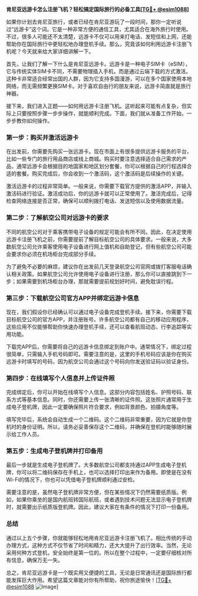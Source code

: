 **肯尼亚远游卡怎么注册飞机？轻松搞定国际旅行的必备工具[[TG💪+ @esim1088](https://t.me/s/esim1088)]**

如果你计划去肯尼亚旅行，或者已经在肯尼亚游玩了一段时间，那你一定听说过“远游卡”这个词。它是一种非常方便的通信工具，尤其适合在海外旅行时使用。不过，很多人可能还不太清楚，远游卡不仅可以用来打电话、发短信和上网，还能帮助你在国际旅行中更轻松地办理登机手续。那么，究竟该如何利用远游卡注册飞机呢？今天就来给大家详细讲解一下。

首先，让我们了解一下什么是肯尼亚远游卡。远游卡是一种电子SIM卡（eSIM），它与传统实体SIM卡不同，不需要物理插入手机，而是通过云端下载的方式激活。这种卡非常适合经常出国的人群，因为它支持多国漫游，可以在多个国家使用本地网络，而无需频繁更换SIM卡。对于喜欢自由行的朋友来说，远游卡简直就是旅行神器。

接下来，我们进入正题——如何用远游卡注册飞机。这听起来可能有点复杂，但实际上只要按照步骤一步步操作，就能顺利完成。下面，我们就从准备工作开始，一步步教你如何操作。

### 第一步：购买并激活远游卡

在出发前，你需要先购买一张远游卡。现在市面上有很多提供远游卡服务的平台，比如一些专门的旅行用品商店或线上商城。购买时要注意选择适合自己需求的产品，通常远游卡会根据目的地国家和地区划分套餐，你可以根据自己的行程选择合适的套餐。购买完成后，你会收到一个激活码，这个激活码是后续操作的关键。

激活远游卡的过程非常简单。一般来说，你需要下载官方提供的激活APP，并输入激活码进行验证。激活成功后，你的远游卡就可以正常使用了。激活完成后，记得检查网络连接是否正常，确保可以顺利拨打电话、发送短信以及使用数据流量。

### 第二步：了解航空公司对远游卡的要求

不同的航空公司对于乘客携带电子设备的规定可能会有所不同。因此，在决定使用远游卡注册飞机之前，你需要提前了解目标航空公司的具体要求。一般来说，大多数航空公司允许乘客使用电子设备进行网上值机和自助登记，但有些航空公司可能会要求你必须在机场柜台完成部分手续。

为了避免不必要的麻烦，建议你在出发前几天登录航空公司官网或拨打客服电话确认相关政策。如果航空公司允许使用电子设备进行注册，那么你可以直接跳到下一步；如果需要到机场柜台办理，那就需要提前规划好时间，避免耽误行程。

### 第三步：下载航空公司官方APP并绑定远游卡信息

现在，我们假设你已经确认可以通过电子设备完成登机手续。接下来，你需要下载目标航空公司的官方APP，并注册账号。许多航空公司都有自己的移动应用程序，这些应用不仅能够帮助你快速办理登机手续，还可以查看航班动态、行李追踪等实用功能。

下载完APP后，你需要将自己的远游卡信息绑定到账户中。通常情况下，绑定过程很简单，只需输入手机号码即可。需要注意的是，这里的手机号码应该是你在购买远游卡时填写的号码，因为航空公司会通过这个号码向你发送验证码以验证身份。

### 第四步：在线填写个人信息并上传证件照

完成绑定后，你可以开始在线填写个人信息。这部分内容包括姓名、护照号码、联系方式等基本信息。同时，你还需要上传一张清晰的证件照。这张照片通常用于生成电子登机牌，因此一定要确保照片符合要求，例如背景颜色、拍摄角度等。

填写完毕后，系统会自动生成一个二维码。这个二维码非常重要，因为它就是你登机时的身份证明。所以，请务必妥善保存这个二维码，并确保在登机时能够随时展示给工作人员。

### 第五步：生成电子登机牌并打印备用

最后一步就是生成电子登机牌了。大多数航空公司都支持通过APP生成电子登机牌，你可以将二维码保存在手机上，也可以选择打印出来作为备用。即使是在没有Wi-Fi的情况下，你也可以凭借电子登机牌顺利通过安检。

需要注意的是，虽然电子登机牌非常方便，但在某些情况下仍然需要纸质版。例如，如果你乘坐的是国内航班转国际航班，或者遇到技术问题无法显示电子登机牌时，就需要出示纸质版登机牌。因此，建议大家在有条件的情况下打印一份备用。

### 总结

通过以上五个步骤，你就能够轻松地用肯尼亚远游卡注册飞机了。相比传统的手动办理方式，这种方式不仅节省了时间和精力，还大大提升了出行效率。当然，无论采用何种方式登机，安全始终是第一位的。所以在整个过程中，一定要仔细核对所有信息，确保万无一失。

总之，肯尼亚远游卡是一个既实用又便捷的工具，无论是日常通讯还是国际旅行都能发挥巨大作用。希望这篇文章能对你有所帮助，祝你旅途愉快！[[TG💪+ @esim1088](https://t.me/s/esim1088) ![Image](https://i.postimg.cc/4NQfJmqS/Snipaste-2025-05-13-00-14-12.png)]